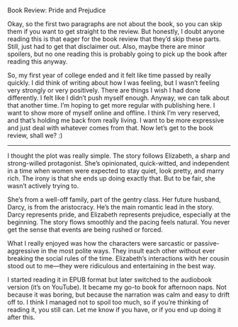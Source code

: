 Book Review: Pride and Prejudice

Okay, so the first two paragraphs are not about the book, so you can skip them if you want to get straight to the review. But honestly, I doubt anyone reading this is that eager for the book review that they’d skip these parts. Still, just had to get that disclaimer out. Also, maybe there are minor spoilers, but no one reading this is probably going to pick up the book after reading this anyway.

So, my first year of college ended and it felt like time passed by really quickly. I did think of writing about how I was feeling, but I wasn’t feeling very strongly or very positively. There are things I wish I had done differently. I felt like I didn’t push myself enough. Anyway, we can talk about that another time. I’m hoping to get more regular with publishing here. I want to show more of myself online and offline. I think I’m very reserved, and that’s holding me back from really living. I want to be more expressive and just deal with whatever comes from that. Now let’s get to the book review, shall we? :)


---

I thought the plot was really simple. The story follows Elizabeth, a sharp and strong-willed protagonist. She’s opinionated, quick-witted, and independent in a time when women were expected to stay quiet, look pretty, and marry rich. The irony is that she ends up doing exactly that. But to be fair, she wasn’t actively trying to.

She’s from a well-off family, part of the gentry class. Her future husband, Darcy, is from the aristocracy. He’s the main romantic lead in the story. Darcy represents pride, and Elizabeth represents prejudice, especially at the beginning. The story flows smoothly and the pacing feels natural. You never get the sense that events are being rushed or forced.

What I really enjoyed was how the characters were sarcastic or passive-aggressive in the most polite ways. They insult each other without ever breaking the social rules of the time. Elizabeth’s interactions with her cousin stood out to me—they were ridiculous and entertaining in the best way.

I started reading it in EPUB format but later switched to the audiobook version (it’s on YouTube). It became my go-to book for afternoon naps. Not because it was boring, but because the narration was calm and easy to drift off to. I think I managed not to spoil too much, so if you’re thinking of reading it, you still can. Let me know if you have, or if you end up doing it after this.
